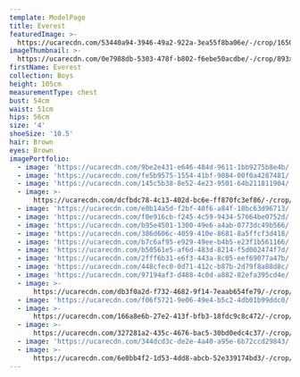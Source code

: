 ```yaml
---
template: ModelPage
title: Everest
featuredImage: >-
  https://ucarecdn.com/53440a94-3946-49a2-922a-3ea55f8ba06e/-/crop/1650x971/0,0/-/preview/
imageThumbnail: >-
  https://ucarecdn.com/0e7988db-5303-478f-b802-f6ebe50acdbe/-/crop/893x989/483,6/-/preview/
firstName: Everest
collection: Boys
height: 105cm
measurementType: chest
bust: 54cm
waist: 51cm
hips: 56cm
size: '4'
shoeSize: '10.5'
hair: Brown
eyes: Brown
imagePortfolio:
  - image: 'https://ucarecdn.com/9be2e431-e646-484d-9611-1bb9275b8e4b/'
  - image: 'https://ucarecdn.com/fe5b9575-1554-41bf-9084-00f0a4287481/'
  - image: 'https://ucarecdn.com/145c5b38-8e52-4e23-9501-64b211811904/'
  - image: >-
      https://ucarecdn.com/dcfbdc78-4c13-402d-bc6e-ff870fc3ef86/-/crop/1366x1603/0,445/-/preview/
  - image: 'https://ucarecdn.com/e0b14a5d-f2bf-40f6-a84f-10bc63d96713/'
  - image: 'https://ucarecdn.com/f0e916cb-f245-4c59-9434-57664be0752d/'
  - image: 'https://ucarecdn.com/b95e4501-1300-49e6-a4ab-0773dc49b566/'
  - image: 'https://ucarecdn.com/386d606c-4059-410e-8681-8a5ffcf3d418/'
  - image: 'https://ucarecdn.com/b7c6af95-e929-49ee-b4b5-e23f1b561166/'
  - image: 'https://ucarecdn.com/b50561e5-af6d-483d-8214-f5d002474f7d/'
  - image: 'https://ucarecdn.com/2fff6b31-e6f3-443a-8c05-eef69077a47b/'
  - image: 'https://ucarecdn.com/448cfec0-0d71-412c-b87b-2d79f8a88d8c/'
  - image: 'https://ucarecdn.com/97194af3-d488-4c0d-a882-82efa395cd4e/'
  - image: >-
      https://ucarecdn.com/db3f0a2d-f732-4682-9f14-7eaab654fe79/-/crop/1366x1593/0,455/-/preview/
  - image: 'https://ucarecdn.com/f06f5721-9e06-49e4-b5c2-4db01b99ddc0/-/preview/'
  - image: >-
      https://ucarecdn.com/166a8e6b-27e2-413f-bfb3-18fdc9c8c472/-/crop/462x635/0,58/-/preview/
  - image: >-
      https://ucarecdn.com/327281a2-435c-4676-bac5-30bd0edc4c37/-/crop/1366x1390/0,658/-/preview/
  - image: 'https://ucarecdn.com/344dcd3c-de2e-4a40-a95e-6b72ccd29843/'
  - image: >-
      https://ucarecdn.com/6e0bb4f2-1d53-4dd8-abcb-52e339174bd3/-/crop/1366x1815/0,233/-/preview/
---
```


